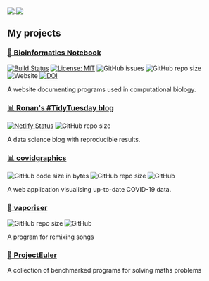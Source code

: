 <a href="https://github-readme-stats.vercel.app/api?username=rnnh&count_private=true&show_icons=true&hide_border=true&include_all_commits=true&hide=issues&hide_rank=true&custom_title=Ronan%27s%20GitHub%20stats">
  <img align="center" src="https://github-readme-stats.vercel.app/api?username=rnnh&count_private=true&show_icons=true&hide_border=true&include_all_commits=true&hide=issues&hide_rank=true&custom_title=Ronan%27s%20GitHub%20stats" />
</a>
<a href="https://github-readme-stats.vercel.app/api/top-langs/?username=rnnh&hide=html,javascript,css&layout=compact&hide_border=true">
  <img align="center" src="https://github-readme-stats.vercel.app/api/top-langs/?username=rnnh&hide=html,javascript,css&layout=compact&hide_border=true" />
</a>

## My projects

### [🔬 Bioinformatics Notebook](https://rnnh.github.io/bioinfo-notebook/)

[![Build Status](https://travis-ci.com/rnnh/bioinfo-notebook.svg?branch=master)](https://travis-ci.com/rnnh/bioinfo-notebook)
[![License: MIT](https://img.shields.io/badge/License-MIT-yellow.svg)](https://opensource.org/licenses/MIT)
![GitHub issues](https://img.shields.io/github/issues/rnnh/bioinfo-notebook)
![GitHub repo size](https://img.shields.io/github/repo-size/rnnh/bioinfo-notebook)
![Website](https://img.shields.io/website?url=https%3A%2F%2Frnnh.github.io%2Fbioinfo-notebook)
[![DOI](https://zenodo.org/badge/243280413.svg)](https://zenodo.org/badge/latestdoi/243280413)

A website documenting programs used in computational biology.

### [📊 Ronan's #TidyTuesday blog](https://tidytuesday.netlify.app/)

[![Netlify Status](https://api.netlify.com/api/v1/badges/f8211364-bd13-41ac-97b2-e9ed92e9c615/deploy-status)](https://app.netlify.com/sites/tidytuesday/deploys)
![GitHub repo size](https://img.shields.io/github/repo-size/rnnh/TidyTuesday)

A data science blog with reproducible results.

### [📊 covidgraphics](https://rnnh.shinyapps.io/covidgraphics/)

![GitHub code size in bytes](https://img.shields.io/github/languages/code-size/rnnh/covidgraphics)
![GitHub repo size](https://img.shields.io/github/repo-size/rnnh/covidgraphics)
![GitHub](https://img.shields.io/github/license/rnnh/covidgraphics)

A web application visualising up-to-date COVID-19 data.

### [🎵 vaporiser](https://github.com/rnnh/vaporiser)

![GitHub repo size](https://img.shields.io/github/repo-size/rnnh/vaporiser)
![GitHub](https://img.shields.io/github/license/rnnh/vaporiser)

A program for remixing songs

### [🧮 ProjectEuler](https://github.com/rnnh/ProjectEuler)

A collection of benchmarked programs for solving maths problems

<!--
**rnnh/rnnh** is a ✨ _special_ ✨ repository because its `README.md` (this file) appears on your GitHub profile.

Here are some ideas to get you started:

- 🔭 I’m currently working on ...
- 🌱 I’m currently learning ...
- 👯 I’m looking to collaborate on ...
- 🤔 I’m looking for help with ...
- 💬 Ask me about ...
- 📫 How to reach me: ...
- 😄 Pronouns: ...
- ⚡ Fun fact: ...
-->
